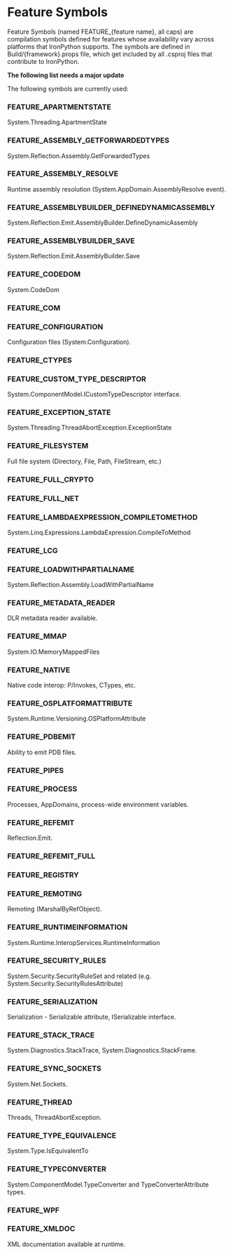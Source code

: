 # Feature Symbols

Feature Symbols (named FEATURE_{feature name}, all caps) are compilation symbols defined for features whose availability vary across platforms that IronPython supports. The symbols are defined in Build/{framework}.props file, which get included by all .csproj files that contribute to IronPython.

**The following list needs a major update**

The following symbols are currently used:
### FEATURE_APARTMENTSTATE
System.Threading.ApartmentState

### FEATURE_ASSEMBLY_GETFORWARDEDTYPES
System.Reflection.Assembly.GetForwardedTypes

### FEATURE_ASSEMBLY_RESOLVE
Runtime assembly resolution (System.AppDomain.AssemblyResolve event).

### FEATURE_ASSEMBLYBUILDER_DEFINEDYNAMICASSEMBLY
System.Reflection.Emit.AssemblyBuilder.DefineDynamicAssembly

### FEATURE_ASSEMBLYBUILDER_SAVE
System.Reflection.Emit.AssemblyBuilder.Save

### FEATURE_CODEDOM
System.CodeDom

### FEATURE_COM

### FEATURE_CONFIGURATION
Configuration files (System.Configuration).

### FEATURE_CTYPES

### FEATURE_CUSTOM_TYPE_DESCRIPTOR
System.ComponentModel.ICustomTypeDescriptor interface.

### FEATURE_EXCEPTION_STATE
System.Threading.ThreadAbortException.ExceptionState

### FEATURE_FILESYSTEM
Full file system (Directory, File, Path, FileStream, etc.)

### FEATURE_FULL_CRYPTO

### FEATURE_FULL_NET

### FEATURE_LAMBDAEXPRESSION_COMPILETOMETHOD
System.Linq.Expressions.LambdaExpression.CompileToMethod

### FEATURE_LCG

### FEATURE_LOADWITHPARTIALNAME
System.Reflection.Assembly.LoadWithPartialName

### FEATURE_METADATA_READER
DLR metadata reader available.

### FEATURE_MMAP
System.IO.MemoryMappedFiles

### FEATURE_NATIVE
Native code interop: P/Invokes, CTypes, etc.

### FEATURE_OSPLATFORMATTRIBUTE
System.Runtime.Versioning.OSPlatformAttribute

### FEATURE_PDBEMIT
Ability to emit PDB files.

### FEATURE_PIPES

### FEATURE_PROCESS
Processes, AppDomains, process-wide environment variables.

### FEATURE_REFEMIT
Reflection.Emit.

### FEATURE_REFEMIT_FULL

### FEATURE_REGISTRY

### FEATURE_REMOTING
Remoting (MarshalByRefObject).

### FEATURE_RUNTIMEINFORMATION
System.Runtime.InteropServices.RuntimeInformation

### FEATURE_SECURITY_RULES
System.Security.SecurityRuleSet and related (e.g. System.Security.SecurityRulesAttribute)

### FEATURE_SERIALIZATION
Serialization - Serializable attribute, ISerializable interface.

### FEATURE_STACK_TRACE
System.Diagnostics.StackTrace, System.Diagnostics.StackFrame.

### FEATURE_SYNC_SOCKETS
System.Net.Sockets.

### FEATURE_THREAD
Threads, ThreadAbortException.

### FEATURE_TYPE_EQUIVALENCE
System.Type.IsEquivalentTo

### FEATURE_TYPECONVERTER
System.ComponentModel.TypeConverter and TypeConverterAttribute types.

### FEATURE_WPF

### FEATURE_XMLDOC
XML documentation available at runtime.
